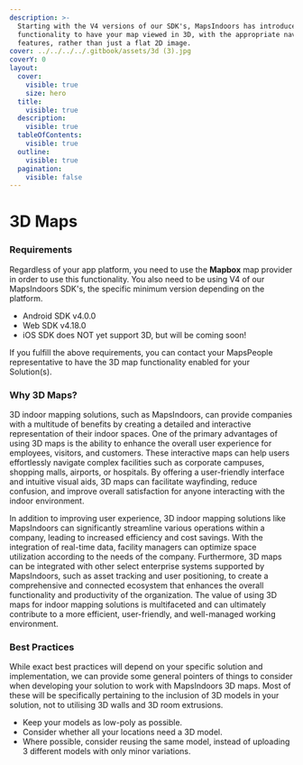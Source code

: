 ```yaml
---
description: >-
  Starting with the V4 versions of our SDK's, MapsIndoors has introduced the
  functionality to have your map viewed in 3D, with the appropriate navigational
  features, rather than just a flat 2D image.
cover: ../../../../.gitbook/assets/3d (3).jpg
coverY: 0
layout:
  cover:
    visible: true
    size: hero
  title:
    visible: true
  description:
    visible: true
  tableOfContents:
    visible: true
  outline:
    visible: true
  pagination:
    visible: false
---
```


# 3D Maps

### Requirements[​](https://docs.mapsindoors.com/3d-maps#requirements) <a href="#requirements" id="requirements"></a>

Regardless of your app platform, you need to use the **Mapbox** map provider in order to use this functionality. You also need to be using V4 of our MapsIndoors SDK's, the specific minimum version depending on the platform.

* Android SDK v4.0.0
* Web SDK v4.18.0
* iOS SDK does NOT yet support 3D, but will be coming soon!

If you fulfill the above requirements, you can contact your MapsPeople representative to have the 3D map functionality enabled for your Solution(s).

### Why 3D Maps?[​](https://docs.mapsindoors.com/3d-maps#why-3d-maps) <a href="#why-3d-maps" id="why-3d-maps"></a>

3D indoor mapping solutions, such as MapsIndoors, can provide companies with a multitude of benefits by creating a detailed and interactive representation of their indoor spaces. One of the primary advantages of using 3D maps is the ability to enhance the overall user experience for employees, visitors, and customers. These interactive maps can help users effortlessly navigate complex facilities such as corporate campuses, shopping malls, airports, or hospitals. By offering a user-friendly interface and intuitive visual aids, 3D maps can facilitate wayfinding, reduce confusion, and improve overall satisfaction for anyone interacting with the indoor environment.

In addition to improving user experience, 3D indoor mapping solutions like MapsIndoors can significantly streamline various operations within a company, leading to increased efficiency and cost savings. With the integration of real-time data, facility managers can optimize space utilization according to the needs of the company. Furthermore, 3D maps can be integrated with other select enterprise systems supported by MapsIndoors, such as asset tracking and user positioning, to create a comprehensive and connected ecosystem that enhances the overall functionality and productivity of the organization. The value of using 3D maps for indoor mapping solutions is multifaceted and can ultimately contribute to a more efficient, user-friendly, and well-managed working environment.

### Best Practices[​](https://docs.mapsindoors.com/3d-maps#best-practices) <a href="#best-practices" id="best-practices"></a>

While exact best practices will depend on your specific solution and implementation, we can provide some general pointers of things to consider when developing your solution to work with MapsIndoors 3D maps. Most of these will be specifically pertaining to the inclusion of 3D models in your solution, not to utilising 3D walls and 3D room extrusions.

* Keep your models as low-poly as possible.
* Consider whether all your locations need a 3D model.
* Where possible, consider reusing the same model, instead of uploading 3 different models with only minor variations.
